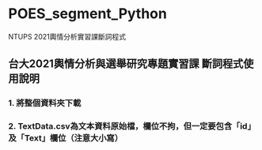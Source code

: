 # POES_segment_Python
NTUPS 2021輿情分析實習課斷詞程式

## 台大2021輿情分析與選舉研究專題實習課 斷詞程式使用說明
### 1. 將整個資料夾下載
### 2. TextData.csv為文本資料原始檔，欄位不拘，但一定要包含「id」及「Text」欄位（注意大小寫）

